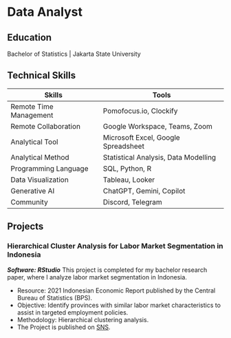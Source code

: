 # Data Analyst

## Education
Bachelor of Statistics | Jakarta State University

## Technical Skills
| Skills | Tools |
| --- | --- |
| Remote Time Management | Pomofocus.io, Clockify |
| Remote Collaboration	| Google Workspace, Teams, Zoom |
| Analytical Tool	| Microsoft Excel, Google Spreadsheet |
| Analytical Method	| Statistical Analysis, Data Modelling |
| Programming Language | SQL, Python, R |
| Data Visualization | Tableau, Looker |
| Generative AI	| ChatGPT, Gemini, Copilot |
| Community	| Discord, Telegram |

## Projects
### Hierarchical Cluster Analysis for Labor Market Segmentation in Indonesia
***Software: RStudio***
This project is completed for my bachelor research paper, where I analyze labor market segmentation in Indonesia.
- Resource: 2021 Indonesian Economic Report published by the Central Bureau of Statistics (BPS).
- Objective: Identify provinces with similar labor market characteristics to assist in targeted employment policies.
- Methodology: Hierarchical clustering analysis.
- The Project is published on [SNS](https://prosiding.statistics.unpad.ac.id/?journal=prosidingsns&page=article&op=view&path[]=116).
